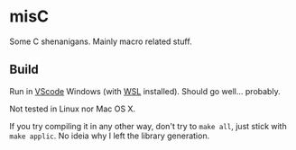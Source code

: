 # misC
Some C shenanigans. Mainly macro related stuff. 

## Build
Run in [VScode](https://code.visualstudio.com/) Windows (with [WSL](https://docs.microsoft.com/en-us/windows/wsl/about) installed). Should go well... probably.

Not tested in Linux nor Mac OS X.

If you try compiling it in any other way, don't try to `make all`, just stick with `make applic`. No ideia why I left the library generation.
